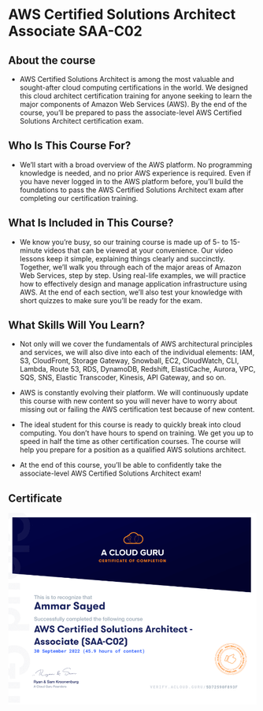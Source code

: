 # AWS Certified Solutions Architect Associate SAA-C02

## About the course

- AWS Certified Solutions Architect is among the most valuable and sought-after cloud computing certifications in the world. We designed this cloud architect certification training for anyone seeking to learn the major components of Amazon Web Services (AWS). By the end of the course, you’ll be prepared to pass the associate-level AWS Certified Solutions Architect certification exam.

## Who Is This Course For?

- We’ll start with a broad overview of the AWS platform. No programming knowledge is needed, and no prior AWS experience is required. Even if you have never logged in to the AWS platform before, you’ll build the foundations to pass the AWS Certified Solutions Architect exam after completing our certification training.

## What Is Included in This Course?

- We know you’re busy, so our training course is made up of 5- to 15-minute videos that can be viewed at your convenience. Our video lessons keep it simple, explaining things clearly and succinctly. Together, we’ll walk you through each of the major areas of Amazon Web Services, step by step. Using real-life examples, we will practice how to effectively design and manage application infrastructure using AWS. At the end of each section, we’ll also test your knowledge with short quizzes to make sure you’ll be ready for the exam.

## What Skills Will You Learn?

- Not only will we cover the fundamentals of AWS architectural principles and services, we will also dive into each of the individual elements: IAM, S3, CloudFront, Storage Gateway, Snowball, EC2, CloudWatch, CLI, Lambda, Route 53, RDS, DynamoDB, Redshift, ElastiCache, Aurora, VPC, SQS, SNS, Elastic Transcoder, Kinesis, API Gateway, and so on.

- AWS is constantly evolving their platform. We will continuously update this course with new content so you will never have to worry about missing out or failing the AWS certification test because of new content.

- The ideal student for this course is ready to quickly break into cloud computing. You don’t have hours to spend on training. We get you up to speed in half the time as other certification courses. The course will help you prepare for a position as a qualified AWS solutions architect.

- At the end of this course, you’ll be able to confidently take the associate-level AWS Certified Solutions Architect exam!

## Certificate

![](./CAA-C02.webp)
